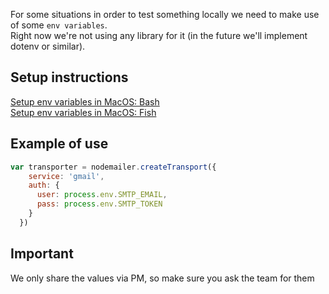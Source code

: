 For some situations in order to test something locally we need to make use of some `env variables`.  
Right now we're not using any library for it (in the future we'll implement dotenv or similar).

Setup instructions 
----
[Setup env variables in MacOS: Bash](https://medium.com/@himanshuagarwal1395/setting-up-environment-variables-in-macos-sierra-f5978369b255)  
[Setup env variables in MacOS: Fish](https://stackoverflow.com/questions/25632846/how-to-set-environment-variables-in-fish-shell)  

Example of use
----
```js
var transporter = nodemailer.createTransport({
    service: 'gmail',
    auth: {
      user: process.env.SMTP_EMAIL,
      pass: process.env.SMTP_TOKEN
    }
  })
```

Important
----
We only share the values via PM, so make sure you ask the team for them